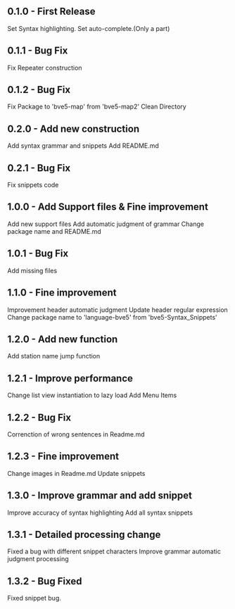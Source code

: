 ## 0.1.0 - First Release
  Set Syntax highlighting.
  Set auto-complete.(Only a part)
## 0.1.1 - Bug Fix
  Fix Repeater construction
## 0.1.2 - Bug Fix
  Fix Package to 'bve5-map' from 'bve5-map2'
  Clean Directory
## 0.2.0 - Add new construction
  Add syntax grammar and snippets
  Add README.md
## 0.2.1 - Bug Fix
  Fix snippets code
## 1.0.0 - Add Support files & Fine improvement
  Add new support files
  Add automatic judgment of grammar
  Change package name and README.md
## 1.0.1 - Bug Fix
  Add missing files
## 1.1.0 - Fine improvement
  Improvement header automatic judgment
  Update header regular expression
  Change package name to 'language-bve5' from 'bve5-Syntax_Snippets'
## 1.2.0 - Add new function
  Add station name jump function
## 1.2.1 - Improve performance
  Change list view instantiation to lazy load
  Add Menu Items
## 1.2.2 - Bug Fix
  Correnction of wrong sentences in Readme.md
## 1.2.3 - Fine improvement
  Change images in Readme.md
  Update snippets
## 1.3.0 - Improve grammar and add snippet
  Improve accuracy of syntax highlighting
  Add all syntax snippets
## 1.3.1 - Detailed processing change
  Fixed a bug with different snippet characters
  Improve grammar automatic judgment processing
## 1.3.2 - Bug Fixed
  Fixed snippet bug.
